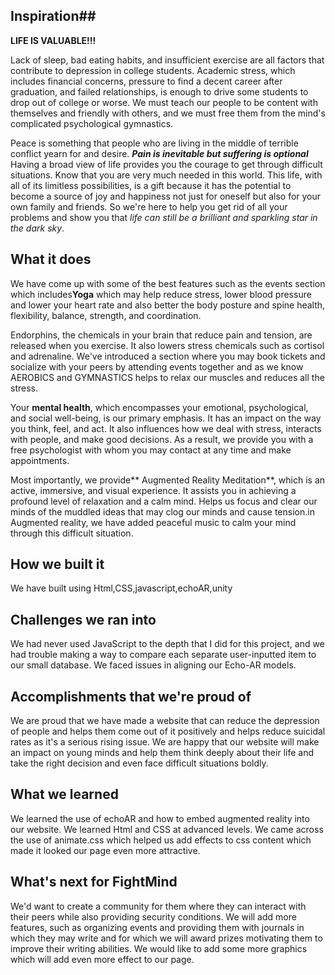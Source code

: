 ## Inspiration##
**LIFE IS VALUABLE!!!**

Lack of sleep, bad eating habits, and insufficient exercise are all factors that contribute to depression in college students. Academic stress, which includes financial concerns, pressure to find a decent career after graduation, and failed relationships, is enough to drive some students to drop out of college or worse. We must teach our people to be content with themselves and friendly with others, and we must free them from the mind's complicated psychological gymnastics.

Peace is something that people who are living in the middle of terrible conflict yearn for and desire. 
                                       **_Pain is inevitable but suffering is optional_**
Having a broad view of life provides you the courage to get through difficult situations. Know that you are very much needed in this world.  This life, with all of its limitless possibilities, is a gift because it has the potential to become a source of joy and happiness not just for oneself but also for your own family and friends. So we're here to help you get rid of all your problems and show you that _life can still be a brilliant and sparkling star in the dark sky_.

## What it does
We have come up with some of the best features such as the events section which includes**Yoga** which may help reduce stress, lower blood pressure and lower your heart rate and also better the body posture and spine health, flexibility, balance, strength, and coordination.

Endorphins, the chemicals in your brain that reduce pain and tension, are released when you exercise. It also lowers stress chemicals such as cortisol and adrenaline. We've introduced a section where you may book tickets and socialize with your peers by attending events together and as we know AEROBICS and GYMNASTICS helps to relax our muscles and reduces all the stress.

Your **mental health**, which encompasses your emotional, psychological, and social well-being, is our primary emphasis. It has an impact on the way you think, feel, and act. It also influences how we deal with stress, interacts with people, and make good decisions. As a result, we provide you with a free psychologist with whom you may contact at any time and make appointments.

Most importantly, we provide** Augmented Reality Meditation**, which is an active, immersive, and visual experience. It assists you in achieving a profound level of relaxation and a calm mind. Helps us focus and clear our minds of the muddled ideas that may clog our minds and cause tension.in Augmented reality, we have added peaceful music to calm your mind through this difficult situation.

## How we built it
We have built using Html,CSS,javascript,echoAR,unity

## Challenges we ran into
We had never used JavaScript to the depth that I did for this project, and we had trouble making a way to compare each separate user-inputted item to our small database. We faced issues in aligning our Echo-AR models.



## Accomplishments that we're proud of
We are proud that we have made a website that can reduce the depression of people and helps them come out of it positively and helps reduce suicidal rates as it's a serious rising issue. We are happy that our website will make an impact on young minds and help them think deeply about their life and take the right decision and even face difficult situations boldly.

## What we learned
We learned the use of echoAR and how to embed augmented reality into our website. We learned Html and CSS at advanced levels. We came across the use of animate.css which helped us add effects to css content which made it looked our page even more attractive.

## What's next for FightMind

We'd want to create a community for them where they can interact with their peers while also providing security conditions. We will add more features, such as organizing events and providing them with journals in which they may write and for which we will award prizes motivating them to improve their writing abilities. We would like to add some more graphics which will add even more effect to our page.

